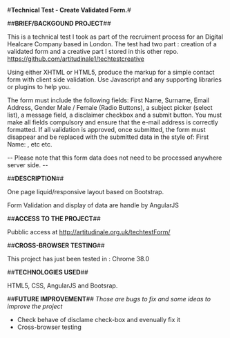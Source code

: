 #<b>Technical Test - Create Validated Form.</b>#

##<b>BRIEF/BACKGOUND PROJECT</b>##

This is a technical test I took as part of the recruiment process for an Digital Healcare Company based in London.
The test had two part : creation of a validated form and a creative part I stored in this other repo. https://github.com/artitudinale1/techtestcreative 


Using either XHTML or HTML5, produce the markup for a simple contact form with client side validation. Use Javascript and any supporting libraries or plugins to help you.

The form must include the following fields:  First Name, Surname, Email Address, Gender Male / Female (Radio Buttons), a subject picker (select list), a message field, a disclaimer checkbox and a submit button. You must make all fields compulsory and ensure that the e-mail address is correctly formatted. If all validation is approved, once submitted, the form must disappear and be replaced with the submitted data in the style of: First Name: <first name>, etc etc.  

-- Please note that this form data does not need to be processed anywhere server side. --

##<b>DESCRIPTION</b>##

One page liquid/responsive layout based on Bootstrap.

Form Validation and display of data are handle by AngularJS 

##<b>ACCESS TO THE PROJECT</b>##

Pubblic access at http://artitudinale.org.uk/techtestForm/

##<b>CROSS-BROWSER TESTING</b>##

This project has just been tested in : Chrome 38.0

##<b>TECHNOLOGIES USED</b>##

HTML5, CSS, AngularJS and Bootsrap.

##<b>FUTURE IMPROVEMENT</b>##
<i>Those are bugs to fix and some ideas to improve the project</i>

  - Check behave of disclame check-box and evenually fix it
  - Cross-browser testing
   
